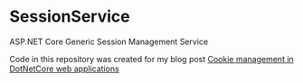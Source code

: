 # SessionService
ASP.NET Core Generic Session Management Service

Code in this repository was created for my blog post [Cookie management in DotNetCore web applications](https://www.seeleycoder.com/blog/session-management-dotnetcore/)
